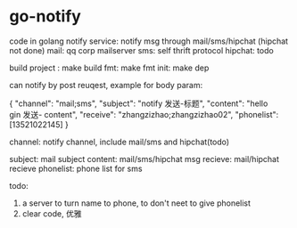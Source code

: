 # go-notify
code in golang
notify service:   notify msg through mail/sms/hipchat   (hipchat not done)
mail: qq corp mailserver
sms: self thrift protocol
hipchat: todo

build project : make build
fmt:  make fmt
init: make dep


can notify by post reuqest, example for body param:

{
  "channel": "mail;sms", 
  "subject": "notify 发送-标题",
  "content": "hello <br>gin 发送- content",
  "receive": "zhangzizhao;zhangzizhao02",
  "phonelist": [13521022145]
}

channel: notify channel, include mail/sms   and hipchat(todo)

subject: mail subject
content: mail/sms/hipchat msg
recieve: mail/hipchat recieve
phonelist: phone list for sms


todo:
1. a server to turn name to phone, to don't neet to give phonelist
2. clear code, 优雅

